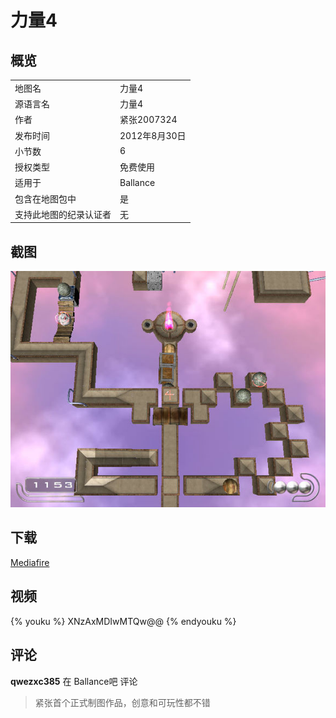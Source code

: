 # 力量4

## 概览

|||
|:---|:---|
|地图名|力量4|
|源语言名|力量4|
|作者|紧张2007324|
|发布时间|2012年8月30日|
|小节数|6|
|授权类型|免费使用|
|适用于|Ballance|
|包含在地图包中|是|
|支持此地图的纪录认证者|无|

## 截图

![img](../../../assets/customMapIndex/strengthIV.jpg)


## 下载

[Mediafire](https://www.mediafire.com/download/nedyk5a0zo7zva4)


## 视频

{% youku %} XNzAxMDIwMTQw@@ {% endyouku %}


## 评论

**qwezxc385** 在 Ballance吧 评论

> 紧张首个正式制图作品，创意和可玩性都不错

